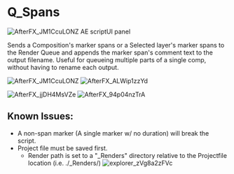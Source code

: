 # Q_Spans

![AfterFX_JM1CcuLONZ](https://github.com/h3llolovely/Q_Spans/assets/101287022/8865453c-d654-43bd-85f6-03c5879fea09)
AE scriptUI panel

Sends a Composition's marker spans or a Selected layer's marker spans to the Render Queue and appends the marker span's comment text to the output filename.
Useful for queueing multiple parts of a single comp, without having to rename each output.

![AfterFX_JM1CcuLONZ](https://github.com/h3llolovely/Q_Spans/assets/101287022/8e689506-e5f6-46d9-affb-f6465aa9bec7) ![AfterFX_ALWip1zzYd](https://github.com/h3llolovely/Q_Spans/assets/101287022/84f30f42-bd8f-4a5b-991f-489ee57cccf7)

![AfterFX_jjDH4MsVZe](https://github.com/h3llolovely/Q_Spans/assets/101287022/08a15a47-2d2a-4880-9a53-0b5b4db3c72d) ![AfterFX_94p04nzTrA](https://github.com/h3llolovely/Q_Spans/assets/101287022/3bc717a5-8057-4a3e-b4b5-868d97a5a592)

Known Issues:
----------
- A non-span marker (A single marker w/ no duration) will break the script.
- Project file must be saved first.
  - Render path is set to a "_Renders" directory relative to the Projectfile location (i.e. ./_Renders/)
![explorer_zVg8a2zFVc](https://github.com/h3llolovely/Q_Spans/assets/101287022/8f49b2b2-c3f6-49f3-ace6-c36ef3a46882)
